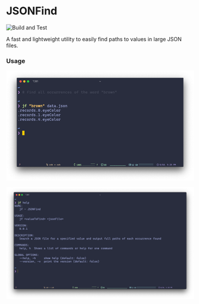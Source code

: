 # JSONFind

![Build and Test](https://github.com/WTFox/jsonfind/workflows/Build%20and%20Test/badge.svg?branch=master&event=push)

A fast and lightweight utility to easily find paths to values in large JSON files.

### Usage

![usage](./assets/usage.png)

![help](./assets/help.png)
